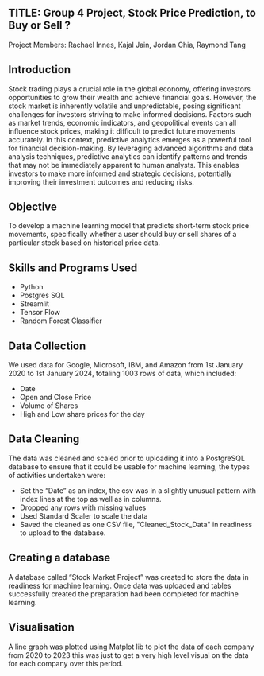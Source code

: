 

## TITLE: Group 4 Project, Stock Price Prediction, to Buy or Sell ?
Project Members: Rachael Innes, Kajal Jain, Jordan Chia, Raymond Tang

## Introduction
Stock trading plays a crucial role in the global economy, offering investors opportunities to grow their wealth and achieve financial goals. However, the stock market is inherently volatile and unpredictable, posing significant challenges for investors striving to make informed decisions. Factors such as market trends, economic indicators, and geopolitical events can all influence stock prices, making it difficult to predict future movements accurately.
In this context, predictive analytics emerges as a powerful tool for financial decision-making. By leveraging advanced algorithms and data analysis techniques, predictive analytics can identify patterns and trends that may not be immediately apparent to human analysts. This enables investors to make more informed and strategic decisions, potentially improving their investment outcomes and reducing risks.

## Objective
To develop a machine learning model that predicts short-term stock price movements, specifically whether a user should buy or sell shares of a particular stock based on historical price data.

## Skills and Programs Used
- Python
- Postgres SQL
- Streamlit
- Tensor Flow
- Random Forest Classifier
  


## Data Collection
We used data for Google, Microsoft, IBM, and Amazon from 1st January 2020 to 1st January 2024, totaling 1003 rows of data, which included:

- Date
- Open and Close Price
- Volume of Shares
- High and Low share prices for the day


## Data Cleaning
The data was cleaned and scaled prior to uploading it into a PostgreSQL database to ensure that it could be usable for machine learning, the types of activities undertaken were:

- Set the “Date” as an index, the csv was in a slightly unusual pattern with index lines at the top as well as in columns.
- Dropped any rows with missing values
- Used Standard Scaler to scale the data
- Saved the cleaned as one CSV file, "Cleaned_Stock_Data" in readiness to upload to the database.

## Creating a database
A database called “Stock Market Project” was created to store the data in readiness for machine learning. Once data was uploaded and tables successfully created the preparation had been completed for machine learning.

## Visualisation
A line graph was plotted using Matplot lib to plot the data of each company from 2020 to 2023 this was just to get a very high level visual on the data for each company over this period. 



 

